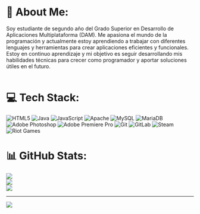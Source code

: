 # 💫 About Me:
Soy estudiante de segundo año del Grado Superior en Desarrollo de Aplicaciones Multiplataforma (DAM). Me apasiona el mundo de la programación y actualmente estoy aprendiendo a trabajar con diferentes lenguajes y herramientas para crear aplicaciones eficientes y funcionales. Estoy en continuo aprendizaje y mi objetivo es seguir desarrollando mis habilidades técnicas para crecer como programador y aportar soluciones útiles en el futuro.<br><br>


# 💻 Tech Stack:
![HTML5](https://img.shields.io/badge/html5-%23E34F26.svg?style=plastic&logo=html5&logoColor=white) ![Java](https://img.shields.io/badge/java-%23ED8B00.svg?style=plastic&logo=openjdk&logoColor=white) ![JavaScript](https://img.shields.io/badge/javascript-%23323330.svg?style=plastic&logo=javascript&logoColor=%23F7DF1E) ![Apache](https://img.shields.io/badge/apache-%23D42029.svg?style=plastic&logo=apache&logoColor=white) ![MySQL](https://img.shields.io/badge/mysql-4479A1.svg?style=plastic&logo=mysql&logoColor=white) ![MariaDB](https://img.shields.io/badge/MariaDB-003545?style=plastic&logo=mariadb&logoColor=white) ![Adobe Photoshop](https://img.shields.io/badge/adobe%20photoshop-%2331A8FF.svg?style=plastic&logo=adobe%20photoshop&logoColor=white) ![Adobe Premiere Pro](https://img.shields.io/badge/Adobe%20Premiere%20Pro-9999FF.svg?style=plastic&logo=Adobe%20Premiere%20Pro&logoColor=white) ![Git](https://img.shields.io/badge/git-%23F05033.svg?style=plastic&logo=git&logoColor=white) ![GitLab](https://img.shields.io/badge/gitlab-%23181717.svg?style=plastic&logo=gitlab&logoColor=white) ![Steam](https://img.shields.io/badge/steam-%23000000.svg?style=plastic&logo=steam&logoColor=white) ![Riot Games](https://img.shields.io/badge/riotgames-D32936.svg?style=plastic&logo=riotgames&logoColor=white)
# 📊 GitHub Stats:
![](https://github-readme-stats.vercel.app/api?username=Javiito01&theme=great-gatsby&hide_border=false&include_all_commits=true&count_private=false)<br/>
![](https://nirzak-streak-stats.vercel.app/?user=Javiito01&theme=great-gatsby&hide_border=false)<br/>
![](https://github-readme-stats.vercel.app/api/top-langs/?username=Javiito01&theme=great-gatsby&hide_border=false&include_all_commits=true&count_private=false&layout=compact)

---
[![](https://visitcount.itsvg.in/api?id=Javiito01&icon=0&color=0)](https://visitcount.itsvg.in)